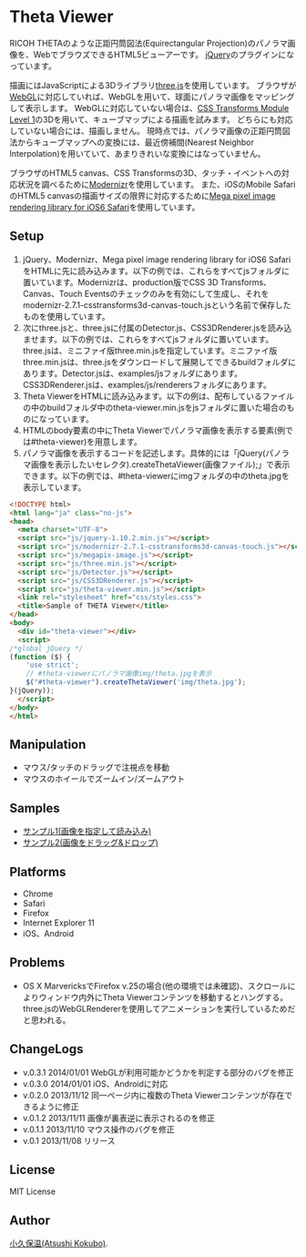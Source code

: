 Theta Viewer
============

RICOH THETAのような正距円筒図法(Equirectangular Projection)のパノラマ画像を、WebでブラウズできるHTML5ビューアーです。
[jQuery](http://jquery.com/)のプラグインになっています。

描画にはJavaScriptによる3Dライブラリ[three.js](http://threejs.org/)を使用しています。
ブラウザが[WebGL](http://www.khronos.org/webgl/)に対応していれば、WebGLを用いて、球面にパノラマ画像をマッピングして表示します。
WebGLに対応していない場合は、[CSS Transforms Module Level 1](http://www.w3.org/TR/css-transforms-1/)の3Dを用いて、キューブマップによる描画を試みます。
どちらにも対応していない場合には、描画しません。
現時点では、パノラマ画像の正距円筒図法からキューブマップへの変換には、最近傍補間(Nearest Neighbor Interpolation)を用いていて、あまりきれいな変換にはなっていません。

ブラウザのHTML5 canvas、CSS Transformsの3D、タッチ・イベントへの対応状況を調べるために[Modernizr](http://modernizr.com/)を使用しています。
また、iOSのMobile SafariのHTML5 canvasの描画サイズの限界に対応するために[Mega pixel image rendering library for iOS6 Safari](https://github.com/stomita/ios-imagefile-megapixel)を使用しています。

Setup
-------------

1. jQuery、Modernizr、Mega pixel image rendering library for iOS6 SafariをHTMLに先に読み込みます。以下の例では、これらをすべてjsフォルダに置いています。Modernizrは、production版でCSS 3D Transforms、Canvas、Touch Eventsのチェックのみを有効にして生成し、それをmodernizr-2.7.1-csstransforms3d-canvas-touch.jsという名前で保存したものを使用しています。
2. 次にthree.jsと、three.jsに付属のDetector.js、CSS3DRenderer.jsを読み込ませます。以下の例では、これらをすべてjsフォルダに置いています。three.jsは、ミニファイ版three.min.jsを指定しています。ミニファイ版three.min.jsは、three.jsをダウンロードして展開してできるbuildフォルダにあります。Detector.jsは、examples/jsフォルダにあります。CSS3DRenderer.jsは、examples/js/renderersフォルダにあります。
2. Theta ViewerをHTMLに読み込みます。以下の例は、配布しているファイルの中のbuildフォルダ中のtheta-viewer.min.jsをjsフォルダに置いた場合のものになっています。
3. HTMLのbody要素の中にTheta Viewerでパノラマ画像を表示する要素(例では#theta-viewer)を用意します。
4. パノラマ画像を表示するコードを記述します。具体的には「jQuery(パノラマ画像を表示したいセレクタ).createThetaViewer(画像ファイル);」で表示できます。以下の例では、#theta-viewerにimgフォルダの中のtheta.jpgを表示しています。

```html
<!DOCTYPE html>
<html lang="ja" class="no-js">
<head>
  <meta charset="UTF-8">
  <script src="js/jquery-1.10.2.min.js"></script>
  <script src="js/modernizr-2.7.1-csstransforms3d-canvas-touch.js"></script>
  <script src="js/megapix-image.js"></script>
  <script src="js/three.min.js"></script>
  <script src="js/Detector.js"></script>
  <script src="js/CSS3DRenderer.js"></script>
  <script src="js/theta-viewer.min.js"></script>
  <link rel="stylesheet" href="css/styles.css">
  <title>Sample of THETA Viewer</title>
</head>
<body>
  <div id="theta-viewer"></div>
  <script>
/*global jQuery */
(function ($) {
    'use strict';
    // #theta-viewerにパノラマ画像img/theta.jpgを表示
    $("#theta-viewer").createThetaViewer('img/theta.jpg');
}(jQuery));
  </script>
</body>
</html>
```

Manipulation
------------

- マウス/タッチのドラッグで注視点を移動
- マウスのホイールでズームイン/ズームアウト

Samples
-------

* [サンプル1(画像を指定して読み込み)](http://akokubo.github.io/ThetaViewer/demo1.html)
* [サンプル2(画像をドラッグ&ドロップ)](http://akokubo.github.io/ThetaViewer/demo2.html)

Platforms
---------

- Chrome
- Safari
- Firefox
- Internet Explorer 11
- iOS、Android

Problems
--------

- OS X MarvericksでFirefox v.25の場合(他の環境では未確認)、スクロールによりウィンドウ内外にTheta Viewerコンテンツを移動するとハングする。three.jsのWebGLRendererを使用してアニメーションを実行しているためだと思われる。

ChangeLogs
----------
- v.0.3.1 2014/01/01 WebGLが利用可能かどうかを判定する部分のバグを修正
- v.0.3.0 2014/01/01 iOS、Androidに対応
- v.0.2.0 2013/11/12 同一ページ内に複数のTheta Viewerコンテンツが存在できるように修正
- v.0.1.2 2013/11/11 画像が裏表逆に表示されるのを修正
- v.0.1.1 2013/11/10 マウス操作のバグを修正
- v.0.1 2013/11/08 リリース


License
-------

MIT License

Author
------

[小久保温(Atsushi Kokubo)](http://www.dma.aoba.sendai.jp/~acchan/).
